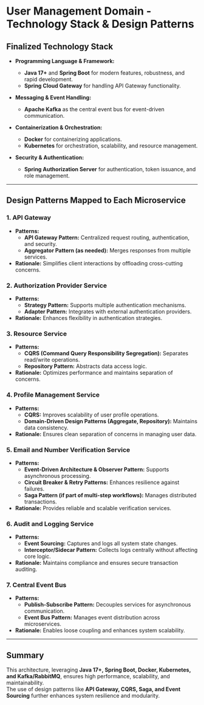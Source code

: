 # User Management Domain - Technology Stack & Design Patterns

## Finalized Technology Stack

- **Programming Language & Framework:**  
  - **Java 17+** and **Spring Boot** for modern features, robustness, and rapid development.
  - **Spring Cloud Gateway** for handling API Gateway functionality.

- **Messaging & Event Handling:**  
  - **Apache Kafka** as the central event bus for event-driven communication.

- **Containerization & Orchestration:**  
  - **Docker** for containerizing applications.  
  - **Kubernetes** for orchestration, scalability, and resource management.

- **Security & Authentication:**  
  - **Spring Authorization Server** for authentication, token issuance, and role management.

---

## Design Patterns Mapped to Each Microservice

### 1. API Gateway  
- **Patterns:**  
  - **API Gateway Pattern:** Centralized request routing, authentication, and security.  
  - **Aggregator Pattern (as needed):** Merges responses from multiple services.  
- **Rationale:** Simplifies client interactions by offloading cross-cutting concerns.

### 2. Authorization Provider Service  
- **Patterns:**  
  - **Strategy Pattern:** Supports multiple authentication mechanisms.  
  - **Adapter Pattern:** Integrates with external authentication providers.  
- **Rationale:** Enhances flexibility in authentication strategies.

### 3. Resource Service  
- **Patterns:**  
  - **CQRS (Command Query Responsibility Segregation):** Separates read/write operations.  
  - **Repository Pattern:** Abstracts data access logic.  
- **Rationale:** Optimizes performance and maintains separation of concerns.

### 4. Profile Management Service  
- **Patterns:**  
  - **CQRS:** Improves scalability of user profile operations.  
  - **Domain-Driven Design Patterns (Aggregate, Repository):** Maintains data consistency.  
- **Rationale:** Ensures clean separation of concerns in managing user data.

### 5. Email and Number Verification Service  
- **Patterns:**  
  - **Event-Driven Architecture & Observer Pattern:** Supports asynchronous processing.  
  - **Circuit Breaker & Retry Patterns:** Enhances resilience against failures.  
  - **Saga Pattern (if part of multi-step workflows):** Manages distributed transactions.  
- **Rationale:** Provides reliable and scalable verification services.

### 6. Audit and Logging Service  
- **Patterns:**  
  - **Event Sourcing:** Captures and logs all system state changes.  
  - **Interceptor/Sidecar Pattern:** Collects logs centrally without affecting core logic.  
- **Rationale:** Maintains compliance and ensures secure transaction auditing.

### 7. Central Event Bus  
- **Patterns:**  
  - **Publish-Subscribe Pattern:** Decouples services for asynchronous communication.  
  - **Event Bus Pattern:** Manages event distribution across microservices.  
- **Rationale:** Enables loose coupling and enhances system scalability.

---

## Summary

This architecture, leveraging **Java 17+, Spring Boot, Docker, Kubernetes, and Kafka/RabbitMQ**, ensures high performance, scalability, and maintainability.  
The use of design patterns like **API Gateway, CQRS, Saga, and Event Sourcing** further enhances system resilience and modularity.

